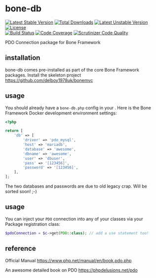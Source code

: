 # bone-db
[![Latest Stable Version](https://poser.pugx.org/delboy1978uk/bone-db/v/stable)](https://packagist.org/packages/delboy1978uk/bone-db) [![Total Downloads](https://poser.pugx.org/delboy1978uk/bone/downloads)](https://packagist.org/packages/delboy1978uk/bone) [![Latest Unstable Version](https://poser.pugx.org/delboy1978uk/bone-db/v/unstable)](https://packagist.org/packages/delboy1978uk/bone-db) [![License](https://poser.pugx.org/delboy1978uk/bone-db/license)](https://packagist.org/packages/delboy1978uk/bone-db)<br />
[![Build Status](https://travis-ci.org/delboy1978uk/bone-db.png?branch=master)](https://travis-ci.org/delboy1978uk/bone-db) [![Code Coverage](https://scrutinizer-ci.com/g/delboy1978uk/bone-db/badges/coverage.png?b=master)](https://scrutinizer-ci.com/g/delboy1978uk/bone-db/?branch=master) [![Scrutinizer Code Quality](https://scrutinizer-ci.com/g/delboy1978uk/bone-db/badges/quality-score.png?b=master)](https://scrutinizer-ci.com/g/delboy1978uk/bone-db/?branch=master)<br />

PDO Connection package for Bone Framework
## installation
bone-db comes pre-installed as part of the core Bone Framework packages. Install the skeleton project 
https://github.com/delboy1978uk/bonemvc
## usage
You should already have a `bone-db.php` config in your . Here is the Bone Framework Docker development environment settings:
```php
<?php

return [
    'db' => [
        'driver' => 'pdo_mysql',
        'host' => 'mariadb',
        'database' => 'awesome',
        'dbname' => 'awesome',
        'user' => 'dbuser',
        'pass' => '[123456]',
        'password' => '[123456]',
    ],
];
```
The two databases and passwords are due to old legacy crap. Will be sorted soon! ;-)
## usage
You can inject your `PDO` connection into any of your classes via your Package registration class:
```php
$pdoConnection = $c->get(PDO::class); // add a use statement too! 
```
## reference
Official Manual https://www.php.net/manual/en/book.pdo.php

An awesome detailed book on PDO https://phpdelusions.net/pdo
